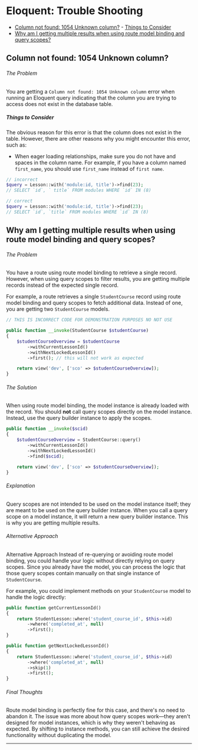 # Eloquent: Trouble Shooting

- [Column not found: 1054 Unknown column?](#column-not-found-1054-unknown-column)
            - [Things to Consider](#things-to-consider)
- [Why am I getting multiple results when using route model binding and query scopes?](#why-am-i-getting-multiple-results-when-using-route-model-binding-and-query-scopes)


## <question>Column not found: 1054 Unknown column?</question>

###### The Problem

You are getting a `Column not found: 1054 Unknown column` error when running an Eloquent query
indicating that the column you are trying to access does not exist in the database table.

##### Things to Consider

The obvious reason for this error is that the column does not exist in the table. However, there are
other reasons why you might encounter this error, such as:

- When eager loading relationships, make sure you do not have and spaces in the column name. For
  example, if you have a column named `first_name`, you should use `first_name` instead of `first
  name`.

```php
// incorrect
$query = Lesson::with('module:id, title')->find(23);
// SELECT `id`, ` title` FROM modules WHERE `id` IN (8)

// correct
$query = Lesson::with('module:id, title')->find(23);
// SELECT `id`, `title` FROM modules WHERE `id` IN (8)
```

## <question>Why am I getting multiple results when using route model binding and query scopes?</question>

###### The Problem

You have a route using route model binding to retrieve a single record. However, when using query
scopes to filter results, you are getting multiple records instead of the expected single record.

For example, a route retrieves a single `StudentCourse` record using route model binding and query
scopes to fetch additional data. Instead of one, you are getting two `StudentCourse` models.

```php
// THIS IS INCORRECT CODE FOR DEMONSTRATION PURPOSES NO NOT USE

public function __invoke(StudentCourse $studentCourse)
{
    $studentCourseOverview = $studentCourse
        ->withCurrentLessonId()
        ->withNextLockedLessonId()
        ->first(); // this will not work as expected

    return view('dev', ['sco' => $studentCourseOverview]);
}
```

###### The Solution

When using route model binding, the model instance is already loaded with the record. You should
**not** call query scopes directly on the model instance. Instead, use the query builder instance to
apply the scopes.

```php
public function __invoke($scid)
{
    $studentCourseOverview = StudentCourse::query()
        ->withCurrentLessonId()
        ->withNextLockedLessonId()
        ->find($scid);

    return view('dev', ['sco' => $studentCourseOverview]);
}
```

###### Explanation

Query scopes are not intended to be used on the model instance itself; they are meant to be used on
the query builder instance. When you call a query scope on a model instance, it will return a new
query builder instance. This is why you are getting multiple results.

###### Alternative Approach

Alternative Approach Instead of re-querying or avoiding route model binding, you could handle your
logic without directly relying on query scopes. Since you already have the model, you can process
the logic that those query scopes contain manually on that single instance of `StudentCourse`.

For example, you could implement methods on your `StudentCourse` model to handle the logic directly:

```php
public function getCurrentLessonId()
{
    return StudentLesson::where('student_course_id', $this->id)
        ->where('completed_at', null)
        ->first();
}

public function getNextLockedLessonId()
{
    return StudentLesson::where('student_course_id', $this->id)
        ->where('completed_at', null)
        ->skip(1)
        ->first();
}
```

###### Final Thoughts

Route model binding is perfectly fine for this case, and there's no need to abandon it. The issue
was more about how query scopes work—they aren't designed for model instances, which is why they
weren't behaving as expected. By shifting to instance methods, you can still achieve the desired
functionality without duplicating the model.

---